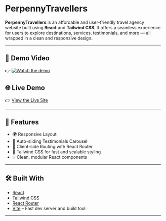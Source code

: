 # PerpennyTravellers

**PerpennyTravellers** is an affordable and user-friendly travel agency website built using **React** and **Tailwind CSS**. It offers a seamless experience for users to explore destinations, services, testimonials, and more — all wrapped in a clean and responsive design.

---

## 🎥 Demo Video

👉 [![Watch the demo](./assets/demo-thumbnail.png)](https://github.com/RuchiBadkur/PerpennyTravellers/blob/main/assets/pp_travellers.mp4)



## 🌐 Live Demo

👉 [View the Live Site](https://ruchibadkur.github.io/PerpennyTravellers/)

---

## 🚀 Features

- 🌍 Responsive Layout
- 💬 Auto-sliding Testimonials Carousel
- 🚦 Client-side Routing with React Router
- 🎨 Tailwind CSS for fast and scalable styling
- 💡 Clean, modular React components

---

## 🛠️ Built With

- [React](https://reactjs.org/)
- [Tailwind CSS](https://tailwindcss.com/)
- [React Router](https://reactrouter.com/)
- [Vite](https://vitejs.dev/) – Fast dev server and build tool

---
